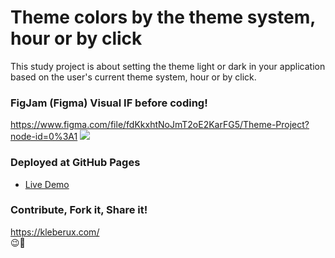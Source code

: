 # Theme colors by the theme system, hour or by click

This study project is about setting the theme light or dark in your application based on the user's current theme system, hour or by click.


### FigJam (Figma) Visual IF before coding!
https://www.figma.com/file/fdKkxhtNoJmT2oE2KarFG5/Theme-Project?node-id=0%3A1
<img src="https://kleberux.com/projects/theme-project.jpg">

### Deployed at GitHub Pages
- [Live Demo](https://kleber-smartdev.github.io/Theme-By-System-Hours-Click-v2.0/)

### Contribute, Fork it, Share it!
https://kleberux.com/
<br>
😉🚀
